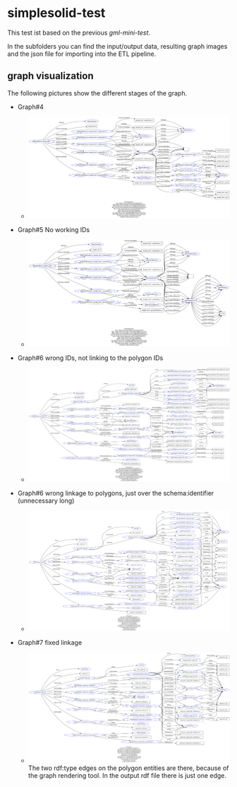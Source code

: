 # simplesolid-test
This test ist based on the previous *gml-mini-test*. 

In the subfolders you can find the input/output data, resulting graph images and the json file for importing into the ETL pipeline.


## graph visualization 
The following pictures show the different stages of the graph.

- Graph#4 
    - ![graph#4](./graph-images/rdf-grapher4_noIDs.png) 

- Graph#5 No working IDs
    - ![graph#5](./graph-images/rdf-grapher5_noIDs.png) 

- Graph#6 wrong IDs, not linking to the polygon IDs
    - ![graph#6wrong](./graph-images/rdf-grapher6_wrongIDs.png) 

- Graph#6 wrong linkage to polygons, just over the schema:identifier (unnecessary long)
    - ![graph#6wronglin](./graph-images/rdf-grapher6.svg) 

- Graph#7 fixed linkage
    - ![graph#7](./graph-images/rdf-grapher7.svg) 
    The two rdf:type edges on the polygon entities are there, because of the graph rendering tool. In the output rdf file there is just one edge.

